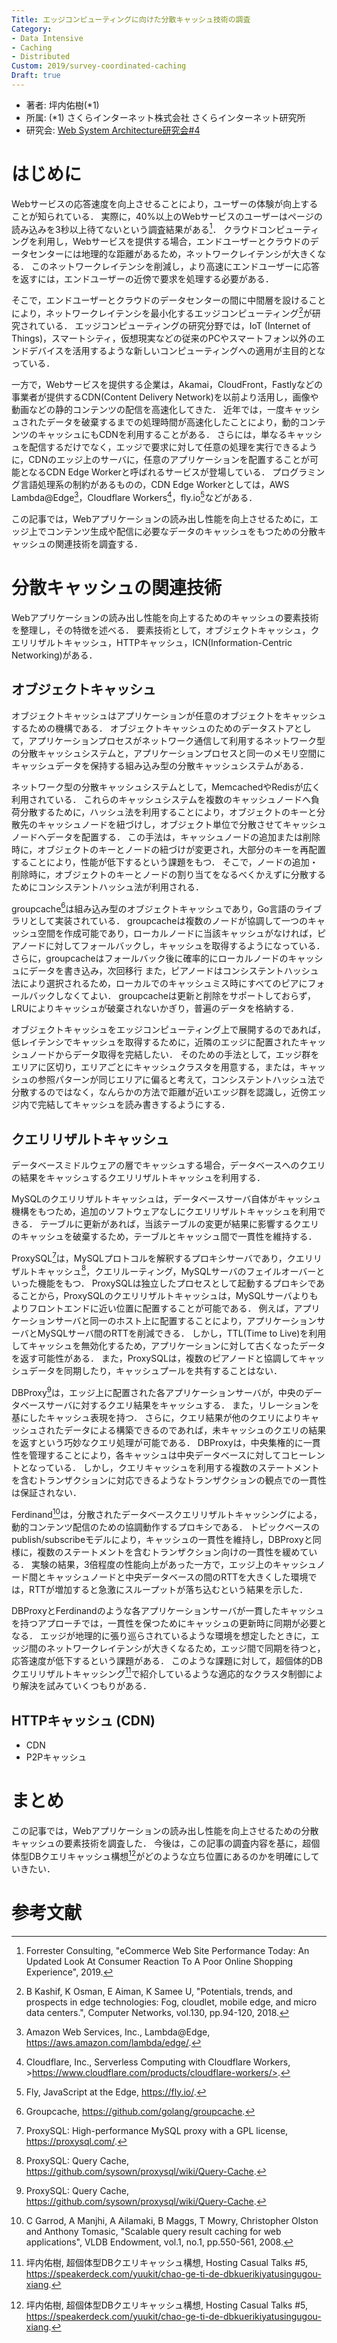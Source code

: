 ```yaml
---
Title: エッジコンピューティングに向けた分散キャッシュ技術の調査
Category:
- Data Intensive
- Caching
- Distributed
Custom: 2019/survey-coordinated-caching
Draft: true
---
```


- 著者: 坪内佑樹(\*1)
- 所属: (\*1) さくらインターネット株式会社 さくらインターネット研究所
- 研究会: [Web System Architecture研究会#4](https://websystemarchitecture.hatenablog.jp/entry/2019/02/26/100725)

# はじめに

Webサービスの応答速度を向上させることにより，ユーザーの体験が向上することが知られている．
実際に，40%以上のWebサービスのユーザーはページの読み込みを3秒以上待てないという調査結果がある[^1]．
クラウドコンピューティングを利用し，Webサービスを提供する場合，エンドユーザーとクラウドのデータセンターには地理的な距離があるため，ネットワークレイテンシが大きくなる．
このネットワークレイテンシを削減し，より高速にエンドユーザーに応答を返すには，エンドユーザーの近傍で要求を処理する必要がある．

そこで，エンドユーザーとクラウドのデータセンターの間に中間層を設けることにより，ネットワークレイテンシを最小化するエッジコンピューティング[^2]が研究されている．
エッジコンピューティングの研究分野では，IoT (Internet of Things)，スマートシティ，仮想現実などの従来のPCやスマートフォン以外のエンドデバイスを活用するような新しいコンピューティングへの適用が主目的となっている．

一方で，Webサービスを提供する企業は，Akamai，CloudFront，Fastlyなどの事業者が提供するCDN(Content Delivery Network)を以前より活用し，画像や動画などの静的コンテンツの配信を高速化してきた．
近年では，一度キャッシュされたデータを破棄するまでの処理時間が高速化したことにより，動的コンテンツのキャッシュにもCDNを利用することがある．
さらには，単なるキャッシュを配信するだけでなく，エッジで要求に対して任意の処理を実行できるように，CDNのエッジ上のサーバに，任意のアプリケーションを配置することが可能となるCDN Edge Workerと呼ばれるサービスが登場している．
プログラミング言語処理系の制約があるものの，CDN Edge Workerとしては，AWS Lambda@Edge[^3]，Cloudflare Workers[^4]，fly.io[^5]などがある．

この記事では，Webアプリケーションの読み出し性能を向上させるために，エッジ上でコンテンツ生成や配信に必要なデータのキャッシュをもつための分散キャッシュの関連技術を調査する．

# 分散キャッシュの関連技術

Webアプリケーションの読み出し性能を向上するためのキャッシュの要素技術を整理し，その特徴を述べる．
要素技術として，オブジェクトキャッシュ，クエリリザルトキャッシュ，HTTPキャッシュ，ICN(Information-Centric Networking)がある．

## オブジェクトキャッシュ

オブジェクトキャッシュはアプリケーションが任意のオブジェクトをキャッシュするための機構である．
オブジェクトキャッシュのためのデータストアとして，アプリケーションプロセスがネットワーク通信して利用するネットワーク型の分散キャッシュシステムと，アプリケーションプロセスと同一のメモリ空間にキャッシュデータを保持する組み込み型の分散キャッシュシステムがある．

ネットワーク型の分散キャッシュシステムとして，MemcachedやRedisが広く利用されている．
これらのキャッシュシステムを複数のキャッシュノードへ負荷分散するために，ハッシュ法を利用することにより，オブジェクトのキーと分散先のキャッシュノードを紐づけし，オブジェクト単位で分散させてキャッシュノードへデータを配置する．
この手法は，キャッシュノードの追加または削除時に，オブジェクトのキーとノードの紐づけが変更され，大部分のキーを再配置することにより，性能が低下するという課題をもつ．
そこで，ノードの追加・削除時に，オブジェクトのキーとノードの割り当てをなるべくかえずに分散するためにコンシステントハッシュ法が利用される．

groupcache[^6]は組み込み型のオブジェクトキャッシュであり，Go言語のライブラリとして実装されている．
groupcacheは複数のノードが協調して一つのキャッシュ空間を作成可能であり，ローカルノードに当該キャッシュがなければ，ピアノードに対してフォールバックし，キャッシュを取得するようになっている．
さらに，groupcacheはフォールバック後に確率的にローカルノードのキャッシュにデータを書き込み，次回移行
また，ピアノードはコンシステントハッシュ法により選択されるため，ローカルでのキャッシュミス時にすべてのピアにフォールバックしなくてよい．
groupcacheは更新と削除をサポートしておらず，LRUによりキャッシュが破棄されないかぎり，普遍のデータを格納する．

オブジェクトキャッシュをエッジコンピューティング上で展開するのであれば，低レイテンシでキャッシュを取得するために，近隣のエッジに配置されたキャッシュノードからデータ取得を完結したい．
そのための手法として，エッジ群をエリアに区切り，エリアごとにキャッシュクラスタを用意する，または，キャッシュの参照パターンが同じエリアに偏ると考えて，コンシステントハッシュ法で分散するのではなく，なんらかの方法で距離が近いエッジ群を認識し，近傍エッジ内で完結してキャッシュを読み書きするようにする．

## クエリリザルトキャッシュ

データベースミドルウェアの層でキャッシュする場合，データベースへのクエリの結果をキャッシュするクエリリザルトキャッシュを利用する．

MySQLのクエリリザルトキャッシュは，データベースサーバ自体がキャッシュ機構をもつため，追加のソフトウェアなしにクエリリザルトキャッシュを利用できる．
テーブルに更新があれば，当該テーブルの変更が結果に影響するクエリのキャッシュを破棄するため，テーブルとキャッシュ間で一貫性を維持する．

ProxySQL[^7]は，MySQLプロトコルを解釈するプロキシサーバであり，クエリリザルトキャッシュ[^8]，クエリルーティング，MySQLサーバのフェイルオーバーといった機能をもつ．
ProxySQLは独立したプロセスとして起動するプロキシであることから，ProxySQLのクエリリザルトキャッシュは，MySQLサーバよりもよりフロントエンドに近い位置に配置することが可能である．
例えば，アプリケーションサーバと同一のホスト上に配置することにより，アプリケーションサーバとMySQLサーバ間のRTTを削減できる．
しかし，TTL(Time to Live)を利用してキャッシュを無効化するため，アプリケーションに対して古くなったデータを返す可能性がある．
また，ProxySQLは，複数のピアノードと協調してキャッシュデータを同期したり，キャッシュプールを共有することはない．

DBProxy[^8]は，エッジ上に配置された各アプリケーションサーバが，中央のデータベースサーバに対するクエリ結果をキャッシュする．
また，リレーションを基にしたキャッシュ表現を持つ．
さらに，クエリ結果が他のクエリによりキャッシュされたデータによる構築できるのであれば，未キャッシュのクエリの結果を返すという巧妙なクエリ処理が可能である．
DBProxyは，中央集権的に一貫性を管理することにより，各キャッシュは中央データベースに対してコヒーレントとなっている．
しかし，クエリキャッシュを利用する複数のステートメントを含むトランザクションに対応できるようなトランザクションの観点での一貫性は保証されない．

Ferdinand[^9]は，分散されたデータベースクエリリザルトキャッシングによる，動的コンテンツ配信のための協調動作するプロキシである．
トピックベースのpublish/subscribeモデルにより，キャッシュの一貫性を維持し，DBProxyと同様に，複数のステートメントを含むトランザクション向けの一貫性を緩めている．
実験の結果，3倍程度の性能向上があった一方で，エッジ上のキャッシュノード間とキャッシュノードと中央データベースの間のRTTを大きくした環境では，RTTが増加すると急激にスループットが落ち込むという結果を示した．

DBProxyとFerdinandのような各アプリケーションサーバが一貫したキャッシュを持つアプローチでは，一貫性を保つためにキャッシュの更新時に同期が必要となる．
エッジが地理的に張り巡らされているような環境を想定したときに，エッジ間のネットワークレイテンシが大きくなるため，エッジ間で同期を待つと，応答速度が低下するという課題がある．
このような課題に対して，超個体的DBクエリリザルトキャッシング[^10]で紹介しているような適応的なクラスタ制御により解決を試みていくつもりがある．

## HTTPキャッシュ (CDN)

- CDN
- P2Pキャッシュ

# まとめ

この記事では，Webアプリケーションの読み出し性能を向上させるための分散キャッシュの要素技術を調査した．
今後は，この記事の調査内容を基に，超個体型DBクエリキャッシュ構想[^10]がどのような立ち位置にあるのかを明確にしていきたい．

# 参考文献

[^1]: Forrester Consulting, "eCommerce Web Site Performance Today: An Updated Look At Consumer Reaction To A Poor Online Shopping Experience", 2019.
[^2]: B Kashif, K Osman, E Aiman, K Samee U, "Potentials, trends, and prospects in edge technologies: Fog, cloudlet, mobile edge, and micro data centers.", Computer Networks, vol.130, pp.94-120, 2018.
[^3]: Amazon Web Services, Inc., Lambda@Edge, <https://aws.amazon.com/lambda/edge/>.
[^4]: Cloudflare, Inc., Serverless Computing with Cloudflare Workers, >https://www.cloudflare.com/products/cloudflare-workers/>.
[^5]: Fly, JavaScript at the Edge, <https://fly.io/>.
[^6]: Groupcache, <https://github.com/golang/groupcache>.
[^7]: ProxySQL: High-performance MySQL proxy with a GPL license, <https://proxysql.com/>.
[^8]: ProxySQL: Query Cache, <https://github.com/sysown/proxysql/wiki/Query-Cache>.
[^8]: K Amiri, S Park, R Tewari, and S Padmanabhan, "DBProxy: A dynamic data cache for Web applications", International Conference on Data Engineering, pp.821-831, 2003.
[^9]: C Garrod, A Manjhi, A Ailamaki, B Maggs, T Mowry, Christopher Olston and Anthony Tomasic, "Scalable query result caching for web applications", VLDB Endowment, vol.1, no.1, pp.550-561, 2008.
[^10]: 坪内佑樹, 超個体型DBクエリキャッシュ構想, Hosting Casual Talks #5, <https://speakerdeck.com/yuukit/chao-ge-ti-de-dbkuerikiyatusingugou-xiang>.
